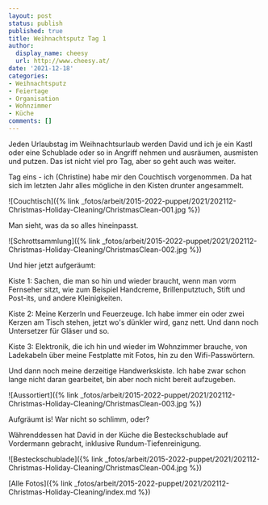 ```yaml
---
layout: post
status: publish
published: true
title: Weihnachtsputz Tag 1
author:
  display_name: cheesy
  url: http://www.cheesy.at/
date: '2021-12-18'
categories:
- Weihnachtsputz
- Feiertage
- Organisation
- Wohnzimmer
- Küche
comments: []
---
```


Jeden Urlaubstag im Weihnachtsurlaub werden David und ich je ein Kastl oder eine Schublade oder so in Angriff nehmen und ausräumen, ausmisten und putzen. Das ist nicht viel pro Tag, aber so geht auch was weiter.

Tag eins - ich (Christine) habe mir den Couchtisch vorgenommen. Da hat sich im letzten Jahr alles mögliche in den Kisten drunter angesammelt.

![Couchtisch]({% link _fotos/arbeit/2015-2022-puppet/2021/202112-Christmas-Holiday-Cleaning/ChristmasClean-001.jpg %})

Man sieht, was da so alles hineinpasst.

![Schrottsammlung]({% link _fotos/arbeit/2015-2022-puppet/2021/202112-Christmas-Holiday-Cleaning/ChristmasClean-002.jpg %})

Und hier jetzt aufgeräumt:

Kiste 1: Sachen, die man so hin und wieder braucht, wenn man vorm Fernseher sitzt, wie zum Beispiel Handcreme, Brillenputztuch, Stift und Post-its, und andere Kleinigkeiten. 

Kiste 2: Meine Kerzerln und Feuerzeuge. Ich habe immer ein oder zwei Kerzen am Tisch stehen, jetzt wo's dünkler wird, ganz nett. Und dann noch Untersetzer für Gläser und so.

Kiste 3: Elektronik, die ich hin und wieder im Wohnzimmer brauche, von Ladekabeln über meine Festplatte mit Fotos, hin zu den Wifi-Passwörtern.

Und dann noch meine derzeitige Handwerkskiste. Ich habe zwar schon lange nicht daran gearbeitet, bin aber noch nicht bereit aufzugeben.

![Aussortiert]({% link _fotos/arbeit/2015-2022-puppet/2021/202112-Christmas-Holiday-Cleaning/ChristmasClean-003.jpg %})

Aufgräumt is! War nicht so schlimm, oder?

Währenddessen hat David in der Küche die Besteckschublade auf Vordermann gebracht, inklusive Rundum-Tiefenreinigung.

![Besteckschublade]({% link _fotos/arbeit/2015-2022-puppet/2021/202112-Christmas-Holiday-Cleaning/ChristmasClean-004.jpg %})

[Alle Fotos]({% link _fotos/arbeit/2015-2022-puppet/2021/202112-Christmas-Holiday-Cleaning/index.md %})